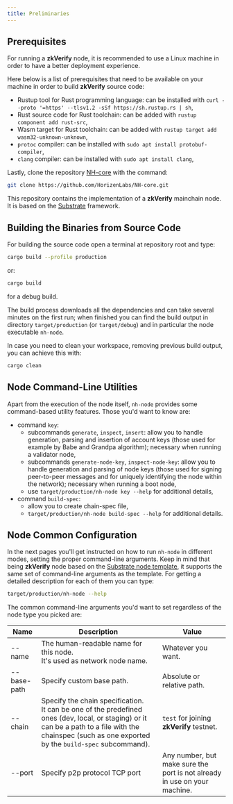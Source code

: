```yaml
---
title: Preliminaries
---
```


## Prerequisites

For running a **zkVerify** node, it is recommended to use a Linux machine in order to have a better deployment experience.

Here below is a list of prerequisites that need to be available on your machine in order to build **zkVerify** source code:

- Rustup tool for Rust programming language: can be installed with `curl --proto '=https' --tlsv1.2 -sSf https://sh.rustup.rs | sh`,
- Rust source code for Rust toolchain: can be added with `rustup component add rust-src`,
- Wasm target for Rust toolchain: can be added with `rustup target add wasm32-unknown-unknown`,
- `protoc` compiler: can be installed with `sudo apt install protobuf-compiler`,
- `clang` compiler: can be installed with `sudo apt install clang`,

Lastly, clone the repository [NH-core](https://github.com/HorizenLabs/NH-core) with the command:

```bash
git clone https://github.com/HorizenLabs/NH-core.git
```

This repository contains the implementation of a **zkVerify** mainchain node. It is based on the [Substrate](https://substrate.io/) framework.

## Building the Binaries from Source Code

For building the source code open a terminal at repository root and type:

```bash
cargo build --profile production
```

or:

```bash
cargo build
```

for a debug build.

The build process downloads all the dependencies and can take several minutes on the first run; when finished you can find the build output in directory `target/production` (or `target/debug`) and in particular the node executable `nh-node`.

In case you need to clean your workspace, removing previous build output, you can achieve this with:

```bash
cargo clean
```

## Node Command-Line Utilities

Apart from the execution of the node itself, `nh-node` provides some command-based utility features. Those you'd want to know are:

- command `key`:
  - subcommands `generate`, `inspect`, `insert`: allow you to handle generation, parsing and insertion of account keys (those used for example by Babe and Grandpa algorithm); necessary when running a validator node,
  - subcommands `generate-node-key`, `inspect-node-key`: allow you to handle generation and parsing of node keys (those used for signing peer-to-peer messages and for uniquely identifying the node within the network); necessary when running a boot node,
  - use `target/production/nh-node key --help` for additional details,
- command `build-spec`:
  - allow you to create chain-spec file,
  - `target/production/nh-node build-spec --help` for additional details.

## Node Common Configuration

In the next pages you'll get instructed on how to run `nh-node` in different modes, setting the proper command-line arguments. Keep in mind that being **zkVerify** node based on the [Substrate node template](https://docs.substrate.io/reference/command-line-tools/node-template/), it supports the same set of command-line arguments as the template. For getting a detailed description for each of them you can type:

```bash
target/production/nh-node --help
```

The common command-line arguments you'd want to set regardless of the node type you picked are:

| Name            | Description                                                                                                                                                                                                 | Value                                                                     |
| -------------   | ----------------------------------------------------------------------------------------------------------------------------------------------------------------------------------------------------------- | ------------------------------------------------------------------------- |
| --name          | The human-readable name for this node.<br/> It's used as network node name.                                                                                                                                 | Whatever you want.                                                        |
| --base-path     | Specify custom base path.                                                                                                                                                                                   | Absolute or relative path.                                                |
| --chain         | Specify the chain specification.<br/> It can be one of the predefined ones (dev, local, or staging) or it can be a path to a file with the chainspec (such as one exported by the `build-spec` subcommand). | `test` for joining **zkVerify** testnet.                                  |
| --port          | Specify p2p protocol TCP port                                                                                                                                                                               | Any number, but make sure the port is not already in use on your machine. |
